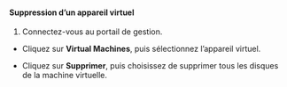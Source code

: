 #### Suppression d’un appareil virtuel

1. Connectez-vous au portail de gestion.

- Cliquez sur **Virtual Machines**, puis sélectionnez l’appareil virtuel.

- Cliquez sur **Supprimer**, puis choisissez de supprimer tous les disques de la machine virtuelle.

<!---HONumber=AcomDC_1217_2015-->